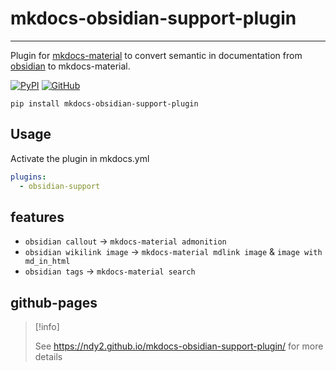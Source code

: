 # mkdocs-obsidian-support-plugin
---
Plugin for [mkdocs-material](https://squidfunk.github.io/mkdocs-material/) to convert semantic in documentation from [obsidian](https://obsidian.md/) to mkdocs-material.

[![PyPI](https://img.shields.io/pypi/v/mkdocs-obsidian-support-plugin)](https://pypi.org/project/mkdocs-obsidian-support-plugin/)
[![GitHub](https://img.shields.io/github/license/ndy2/mkdocs-obsidian-support-plugin)](https://github.com/ndy2/mkdocs-obsidian-support-plugin/blob/main/LICENSE.md)

```text
pip install mkdocs-obsidian-support-plugin
```

## Usage
Activate the plugin in mkdocs.yml 
```yaml
plugins:
  - obsidian-support
```

## features 
-  `obsidian callout` -> `mkdocs-material admonition`
-  `obsidian wikilink image` -> `mkdocs-material mdlink image` & `image with md_in_html`
-  `obsidian tags` -> `mkdocs-material search`

## github-pages

> [!info]
> 
> See https://ndy2.github.io/mkdocs-obsidian-support-plugin/ for more details
